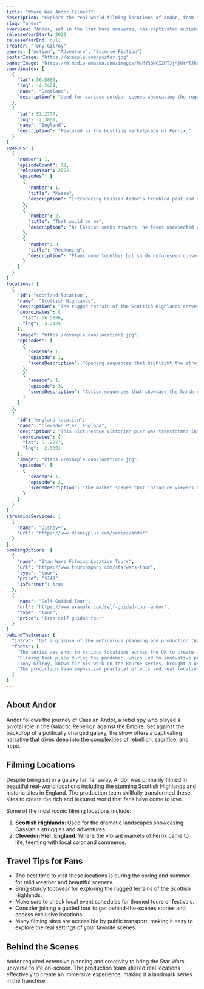 ```yaml
---
title: "Where Was Andor Filmed?"
description: "Explore the real-world filming locations of Andor, from the vibrant streets of Ferrix to the dramatic landscapes of Scotland."
slug: "andor"
overview: "Andor, set in the Star Wars universe, has captivated audiences with its gripping narrative and rich character development. Despite being set in a galaxy far, far away, the series was primarily filmed in various real-world locales including the stunning landscapes of the UK."
releaseYearStart: 2022
releaseYearEnd: null
creator: "Tony Gilroy"
genres: ["Action", "Adventure", "Science Fiction"]
posterImage: "https://example.com/poster.jpg"
bannerImage: "https://m.media-amazon.com/images/M/MV5BNGI2MTJjMjUtMTJhOC00YTY2LTg1NjUtMTdmMjg4YTk2YjM5XkEyXkFqcGc@._V1_SX300.jpg"
coordinates: [
  { 
    "lat": 56.5886, 
    "lng": -4.2424, 
    "name": "Scotland",
    "description": "Used for various outdoor scenes showcasing the rugged beauty of the galaxy."
  },
  { 
    "lat": 51.2777, 
    "lng": -2.3801, 
    "name": "England",
    "description": "Featured as the bustling marketplace of Ferrix."
  }
]
seasons: [
  {
    "number": 1,
    "episodeCount": 12,
    "releaseYear": 2022,
    "episodes": [
      {
        "number": 1,
        "title": "Kassa",
        "description": "Introducing Cassian Andor's troubled past and the beginnings of his journey."
      },
      {
        "number": 2,
        "title": "That would be me",
        "description": "As Cassian seeks answers, he faces unexpected challenges."
      },
      {
        "number": 3,
        "title": "Reckoning",
        "description": "Plans come together but so do unforeseen consequences."
      }
    ]
  }
]
locations: [
  {
    "id": "scotland-location",
    "name": "Scottish Highlands",
    "description": "The rugged terrain of the Scottish Highlands served as a backdrop for several key moments in the series, providing breathtaking views and a sense of isolation.",
    "coordinates": {
      "lat": 56.5886,
      "lng": -4.2424
    },
    "image": "https://example.com/location1.jpg",
    "episodes": [
      {
        "season": 1,
        "episode": 1,
        "sceneDescription": "Opening sequences that highlight the struggles of Cassian and his environment."
      },
      {
        "season": 1,
        "episode": 3,
        "sceneDescription": "Action sequences that showcase the harsh realities of life in the galaxy."
      }
    ]
  },
  {
    "id": "england-location",
    "name": "Clevedon Pier, England",
    "description": "This picturesque Victorian pier was transformed into the bustling markets of Ferrix, capturing the essence of life and commerce in a galaxy under siege.",
    "coordinates": {
      "lat": 51.2777,
      "lng": -2.3801
    },
    "image": "https://example.com/location2.jpg",
    "episodes": [
      {
        "season": 1,
        "episode": 2,
        "sceneDescription": "The market scenes that introduce viewers to the cultural richness of Ferrix."
      }
    ]
  }
]
streamingServices: [
  {
    "name": "Disney+",
    "url": "https://www.disneyplus.com/series/andor"
  }
]
bookingOptions: [
  {
    "name": "Star Wars Filming Location Tours",
    "url": "https://www.tourcompany.com/starwars-tour",
    "type": "tour",
    "price": "$149",
    "isPartner": true
  },
  {
    "name": "Self-Guided Tour",
    "url": "https://www.example.com/self-guided-tour-andor",
    "type": "tour",
    "price": "Free self-guided tour"
  }
]
behindTheScenes: {
  "intro": "Get a glimpse of the meticulous planning and production that brought Andor to life.",
  "facts": [
    "The series was shot in various locations across the UK to create an authentic representation of the Star Wars universe.",
    "Filming took place during the pandemic, which led to innovative production techniques.",
    "Tony Gilroy, known for his work on the Bourne series, brought a unique vision to Andor.",
    "The production team emphasized practical effects and real locations to enhance immersion."
  ]
}
---
```


## About Andor

Andor follows the journey of Cassian Andor, a rebel spy who played a pivotal role in the Galactic Rebellion against the Empire. Set against the backdrop of a politically charged galaxy, the show offers a captivating narrative that dives deep into the complexities of rebellion, sacrifice, and hope.

## Filming Locations

Despite being set in a galaxy far, far away, Andor was primarily filmed in beautiful real-world locations including the stunning Scottish Highlands and historic sites in England. The production team skillfully transformed these sites to create the rich and textured world that fans have come to love.

Some of the most iconic filming locations include:

1. **Scottish Highlands**: Used for the dramatic landscapes showcasing Cassian's struggles and adventures.
2. **Clevedon Pier, England**: Where the vibrant markets of Ferrix came to life, teeming with local color and commerce.

## Travel Tips for Fans

- The best time to visit these locations is during the spring and summer for mild weather and beautiful scenery.
- Bring sturdy footwear for exploring the rugged terrains of the Scottish Highlands.
- Make sure to check local event schedules for themed tours or festivals.
- Consider joining a guided tour to get behind-the-scenes stories and access exclusive locations.
- Many filming sites are accessible by public transport, making it easy to explore the real settings of your favorite scenes.

## Behind the Scenes

Andor required extensive planning and creativity to bring the Star Wars universe to life on-screen. The production team utilized real locations effectively to create an immersive experience, making it a landmark series in the franchise.